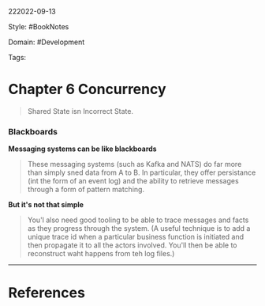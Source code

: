 222022-09-13

Style: #BookNotes 

Domain: #Development 

Tags:

# Chapter 6 Concurrency

> Shared State isn Incorrect State.


### Blackboards

**Messaging systems can be like blackboards**
>These messaging systems (such as Kafka and NATS) do far more than simply sned data from A to B. In particular, they offer persistance (int the form of an event log) and the ability to retrieve messages through a form of pattern matching.

**But it's not that simple**
>You'l also need good tooling to be able to trace messages and facts as they progress through the system. (A useful technique is to add a unique trace id when a particular business function is initiated and then propagate it to all the actors involved. You'll then be able to reconstruct waht happens from teh log files.)


___
# References
